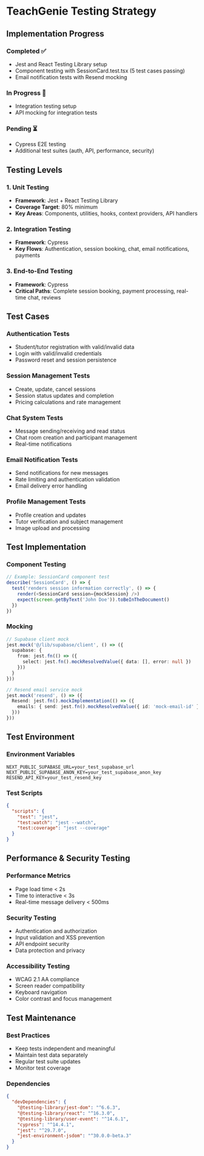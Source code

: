 # TeachGenie Testing Strategy

## Implementation Progress

### Completed ✅
- Jest and React Testing Library setup
- Component testing with SessionCard.test.tsx (5 test cases passing)
- Email notification tests with Resend mocking

### In Progress 🚧
- Integration testing setup
- API mocking for integration tests

### Pending ⏳
- Cypress E2E testing
- Additional test suites (auth, API, performance, security)

## Testing Levels

### 1. Unit Testing
- **Framework**: Jest + React Testing Library
- **Coverage Target**: 80% minimum
- **Key Areas**: Components, utilities, hooks, context providers, API handlers

### 2. Integration Testing
- **Framework**: Cypress
- **Key Flows**: Authentication, session booking, chat, email notifications, payments

### 3. End-to-End Testing
- **Framework**: Cypress
- **Critical Paths**: Complete session booking, payment processing, real-time chat, reviews

## Test Cases

### Authentication Tests
- Student/tutor registration with valid/invalid data
- Login with valid/invalid credentials
- Password reset and session persistence

### Session Management Tests
- Create, update, cancel sessions
- Session status updates and completion
- Pricing calculations and rate management

### Chat System Tests
- Message sending/receiving and read status
- Chat room creation and participant management
- Real-time notifications

### Email Notification Tests
- Send notifications for new messages
- Rate limiting and authentication validation
- Email delivery error handling

### Profile Management Tests
- Profile creation and updates
- Tutor verification and subject management
- Image upload and processing

## Test Implementation

### Component Testing
```typescript
// Example: SessionCard component test
describe('SessionCard', () => {
  test('renders session information correctly', () => {
    render(<SessionCard session={mockSession} />)
    expect(screen.getByText('John Doe')).toBeInTheDocument()
  })
})
```

### Mocking
```typescript
// Supabase client mock
jest.mock('@/lib/supabase/client', () => ({
  supabase: {
    from: jest.fn(() => ({
      select: jest.fn().mockResolvedValue({ data: [], error: null })
    }))
  }
}))

// Resend email service mock
jest.mock('resend', () => ({
  Resend: jest.fn().mockImplementation(() => ({
    emails: { send: jest.fn().mockResolvedValue({ id: 'mock-email-id' }) }
  }))
}))
```

## Test Environment

### Environment Variables
```env
NEXT_PUBLIC_SUPABASE_URL=your_test_supabase_url
NEXT_PUBLIC_SUPABASE_ANON_KEY=your_test_supabase_anon_key
RESEND_API_KEY=your_test_resend_key
```

### Test Scripts
```json
{
  "scripts": {
    "test": "jest",
    "test:watch": "jest --watch",
    "test:coverage": "jest --coverage"
  }
}
```

## Performance & Security Testing

### Performance Metrics
- Page load time < 2s
- Time to interactive < 3s
- Real-time message delivery < 500ms

### Security Testing
- Authentication and authorization
- Input validation and XSS prevention
- API endpoint security
- Data protection and privacy

### Accessibility Testing
- WCAG 2.1 AA compliance
- Screen reader compatibility
- Keyboard navigation
- Color contrast and focus management

## Test Maintenance

### Best Practices
- Keep tests independent and meaningful
- Maintain test data separately
- Regular test suite updates
- Monitor test coverage

### Dependencies
```json
{
  "devDependencies": {
    "@testing-library/jest-dom": "^6.6.3",
    "@testing-library/react": "^16.3.0",
    "@testing-library/user-event": "^14.6.1",
    "cypress": "^14.4.1",
    "jest": "^29.7.0",
    "jest-environment-jsdom": "^30.0.0-beta.3"
  }
}
``` 